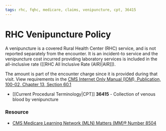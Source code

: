 ```yaml
---
tags: rhc, fqhc, medicare, claims, venipuncture, cpt, 36415
---
```

# RHC Venipuncture Policy
A venipuncture is a covered Rural Health Center (RHC) service, and is not reported separately from the encounter. It is an incident-to service and the venipuncture cost incurred providing laboratory services is included in the all-inclusive rate ([[RHC All Inclusive Rate (AIR)|AIR]]). 

The amount is part of the encounter charge since it is provided during that visit. View requirements in the [CMS Internet Only Manual (IOM), Publication, 100-02, Chapter 13, Section 60.1](https://www.cms.gov/Regulations-and-Guidance/Guidance/Manuals/Downloads/bp102c13.pdf)

-   [[Current Procedural Terminology|CPT]] **36415** - Collection of venous blood by venipuncture

### Resource

-   [CMS Medicare Learning Network (MLN) Matters (MM)® Number 8504](https://www.cms.gov/Outreach-and-Education/Medicare-Learning-Network-MLN/MLNMattersArticles/downloads/MM8504.pdf)